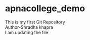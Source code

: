 # apnacollege_demo
This is my first Git Repository
<br>
Author-Shradha khapra
<br>
I am updating the file

